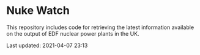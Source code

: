 # Nuke Watch

This repository includes code for retrieving the latest information available on the output of EDF nuclear power plants in the UK.

Last updated: 2021-04-07 23:13
